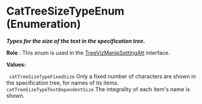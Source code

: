 # CatTreeSizeTypeEnum (Enumeration)

**_Types for the size of the text in the specification tree._**

**Role** : This enum is used in the [TreeVizManipSettingAtt](../InfInterfaces/interface_TreeVizManipSettingAtt_101630.md) interface.

**Values:**

` catTreeSizeTypeFixedSize`      Only a fixed number of characters are shown in the specification tree, for names of its items.
` catTreeSizeTypeTextDependentSize`      The integrality of each item's name is shown.